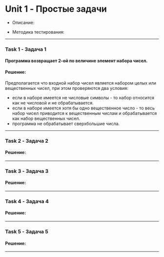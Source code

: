 # Unit 1 - Простые задачи

- Описание:

- Методика тестирования:

___

### Task 1 - Задача 1
#### Программа возвращает 2-ой по величине элемент набора чисел.
#### Решение:

Предполагается что входной набор чисел является набором целых или вещественных чисел, при этом проверяются два условия:
- если в наборе имеется не числовые символы - то набор относится как не числовой и не обрабатывается.
- если в наборе имеется хотя бы одно вещественное число - то весь набор чисел приводится к вещественным числам и обрабатывается как набор вещественных чисел.
- программа не обрабатывает сверхбольшие числа.

___

### Task 2 - Задача 2
#### 
#### Решение:
___


### Task 3 - Задача 3
#### 
#### Решение:
___


### Task 4 - Задача 4
####
#### Решение:
___


### Task 5 - Задача 5
#### 
#### Решение:

___
